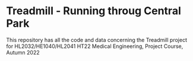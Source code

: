 # Treadmill - Running throug Central Park
This repository has all the code and data concerning the Treadmill project for HL2032/HE1040/HL2041 HT22 Medical Engineering, Project Course, Autumn 2022
